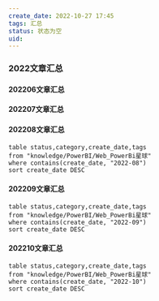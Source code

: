```yaml
---
create_date: 2022-10-27 17:45 
tags: 汇总
status: 状态为空
uid: 
---
```


### 2022文章汇总

#### 202206文章汇总

#### 202207文章汇总

#### 202208文章汇总
```dataview
table status,category,create_date,tags 
from "knowledge/PowerBI/Web_PowerBi星球"
where contains(create_date, "2022-08")
sort create_date DESC 
```


#### 202209文章汇总

```dataview
table status,category,create_date,tags 
from "knowledge/PowerBI/Web_PowerBi星球"
where contains(create_date, "2022-09")
sort create_date DESC 
```

#### 202210文章汇总
```dataview
table status,category,create_date,tags 
from "knowledge/PowerBI/Web_PowerBi星球"
where contains(create_date, "2022-10")
sort create_date DESC 
```

